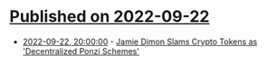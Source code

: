 # [Published on 2022-09-22](index.md)

* [2022-09-22, 20:00:00](https://slashdot.org/story/22/09/22/1615228/jamie-dimon-slams-crypto-tokens-as-decentralized-ponzi-schemes?utm_source=rss1.0mainlinkanon&utm_medium=feed) - [Jamie Dimon Slams Crypto Tokens as 'Decentralized Ponzi Schemes'](https://slashdot.org/story/22/09/22/1615228/jamie-dimon-slams-crypto-tokens-as-decentralized-ponzi-schemes?utm_source=rss1.0mainlinkanon&utm_medium=feed)
